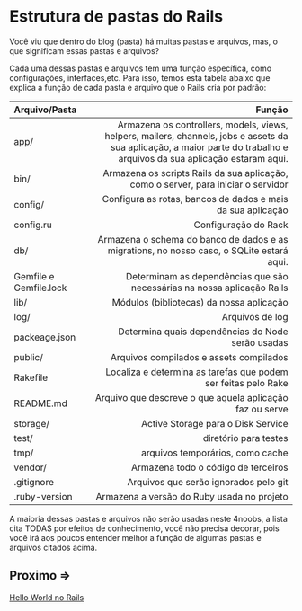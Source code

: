 # Estrutura de pastas do Rails

Você viu que dentro do blog (pasta) há muitas pastas e arquivos, mas, o que significam essas pastas e arquivos?

Cada uma dessas pastas e arquivos tem uma função específica, como configurações, interfaces,etc. Para isso, temos esta tabela abaixo que explica a função de cada pasta e arquivo que o Rails cria por padrão:

| Arquivo/Pasta | Função |
|:--------------|-------:|
|app/ |Armazena os controllers, models, views, helpers, mailers, channels, jobs e assets da sua aplicação, a maior parte do trabalho e arquivos da sua aplicação estaram aqui.
|bin/ | Armazena os scripts Rails da sua aplicação, como o server, para iniciar o servidor
|config/ | Configura as rotas, bancos de dados e mais da sua aplicação
|config.ru | Configuração do Rack
|db/ | Armazena o schema do banco de dados e as migrations, no nosso caso, o SQLite estará aqui.
| Gemfile e Gemfile.lock | Determinam as dependências que são necessárias na nossa aplicação Rails
| lib/ | Módulos (bibliotecas) da nossa aplicação
| log/ | Arquivos de log
| packeage.json | Determina quais dependências do Node serão usadas
| public/ | Arquivos compilados e assets compilados
| Rakefile | Localiza e determina as tarefas que podem ser feitas pelo Rake
| README.md | Arquivo que descreve o que aquela aplicação faz ou serve
| storage/ | Active Storage para o Disk Service
| test/ | diretório para testes
| tmp/ | arquivos temporários, como cache
| vendor/ | Armazena todo o código de terceiros
| .gitignore | Arquivos que serão ignorados pelo git
| .ruby-version | Armazena a versão do Ruby usada no projeto

A maioria dessas pastas e arquivos não serão usadas neste 4noobs, a lista cita TODAS por efeitos de conhecimento, você não precisa decorar, pois você irá aos poucos entender melhor a função de algumas pastas e arquivos citados acima.

## Proximo =>

[Hello World no Rails](./3-hello-world.md)
